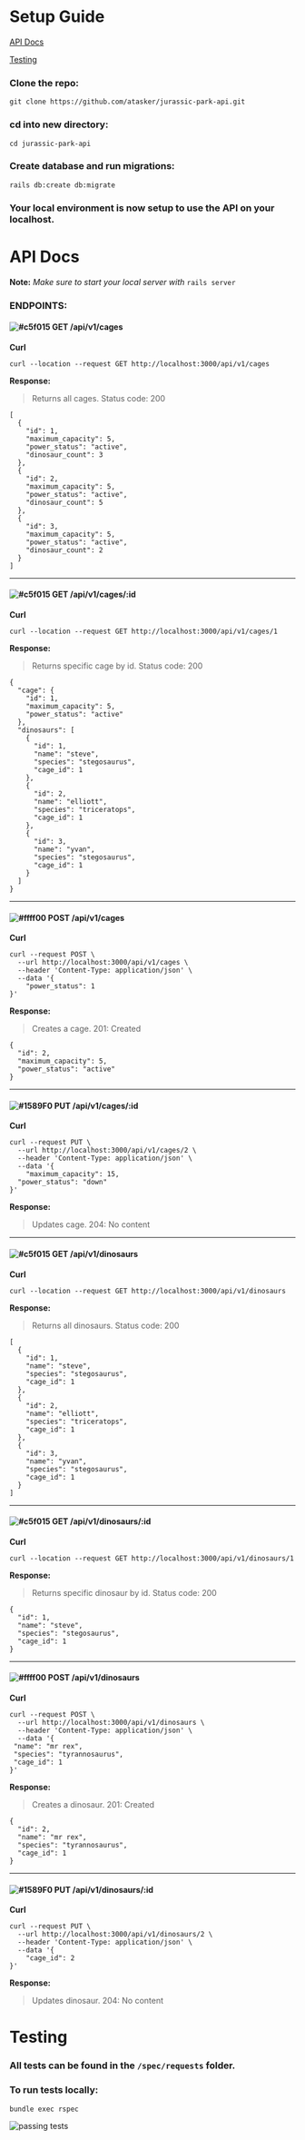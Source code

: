 # Setup Guide

[API Docs](#api-docs)

[Testing](#testing)

### Clone the repo:

```
git clone https://github.com/atasker/jurassic-park-api.git
```

### cd into new directory:

```
cd jurassic-park-api
```

### Create database and run migrations:

```
rails db:create db:migrate
```

### Your local environment is now setup to use the API on your localhost.

# API Docs

**Note:** *Make sure to start your local server with* `rails server`

### ENDPOINTS:

#### ![#c5f015](https://via.placeholder.com/15/c5f015/000000?text=+) GET /api/v1/cages

**Curl**

```lang-bash
curl --location --request GET http://localhost:3000/api/v1/cages
```

**Response:**

> Returns all cages.
> Status code: 200

```
[
  {
    "id": 1,
    "maximum_capacity": 5,
    "power_status": "active",
    "dinosaur_count": 3
  },
  {
    "id": 2,
    "maximum_capacity": 5,
    "power_status": "active",
    "dinosaur_count": 5
  },
  {
    "id": 3,
    "maximum_capacity": 5,
    "power_status": "active",
    "dinosaur_count": 2
  }
]
```

---

#### ![#c5f015](https://via.placeholder.com/15/c5f015/000000?text=+) GET /api/v1/cages/:id

**Curl**

```lang-bash
curl --location --request GET http://localhost:3000/api/v1/cages/1
```

**Response:**

> Returns specific cage by id.
> Status code: 200

```
{
  "cage": {
    "id": 1,
    "maximum_capacity": 5,
    "power_status": "active"
  },
  "dinosaurs": [
    {
      "id": 1,
      "name": "steve",
      "species": "stegosaurus",
      "cage_id": 1
    },
    {
      "id": 2,
      "name": "elliott",
      "species": "triceratops",
      "cage_id": 1
    },
    {
      "id": 3,
      "name": "yvan",
      "species": "stegosaurus",
      "cage_id": 1
    }
  ]
}
```

---

#### ![#ffff00](https://via.placeholder.com/15/ffff00/000000?text=+) POST /api/v1/cages

**Curl**

```lang-bash
curl --request POST \
  --url http://localhost:3000/api/v1/cages \
  --header 'Content-Type: application/json' \
  --data '{
	"power_status": 1
}'
```

**Response:**

> Creates a cage.
> 201: Created

```
{
  "id": 2,
  "maximum_capacity": 5,
  "power_status": "active"
}
```

---

#### ![#1589F0](https://via.placeholder.com/15/1589F0/000000?text=+) PUT /api/v1/cages/:id

**Curl**

```lang-bash
curl --request PUT \
  --url http://localhost:3000/api/v1/cages/2 \
  --header 'Content-Type: application/json' \
  --data '{
	"maximum_capacity": 15,
  "power_status": "down"
}'
```

**Response:**

> Updates cage.
> 204: No content

---

#### ![#c5f015](https://via.placeholder.com/15/c5f015/000000?text=+) GET /api/v1/dinosaurs

**Curl**

```lang-bash
curl --location --request GET http://localhost:3000/api/v1/dinosaurs
```

**Response:**

> Returns all dinosaurs.
> Status code: 200

```
[
  {
    "id": 1,
    "name": "steve",
    "species": "stegosaurus",
    "cage_id": 1
  },
  {
    "id": 2,
    "name": "elliott",
    "species": "triceratops",
    "cage_id": 1
  },
  {
    "id": 3,
    "name": "yvan",
    "species": "stegosaurus",
    "cage_id": 1
  }
]
```

---

#### ![#c5f015](https://via.placeholder.com/15/c5f015/000000?text=+) GET /api/v1/dinosaurs/:id

**Curl**

```lang-bash
curl --location --request GET http://localhost:3000/api/v1/dinosaurs/1
```

**Response:**

> Returns specific dinosaur by id.
> Status code: 200

```
{
  "id": 1,
  "name": "steve",
  "species": "stegosaurus",
  "cage_id": 1
}
```

---

#### ![#ffff00](https://via.placeholder.com/15/ffff00/000000?text=+) POST /api/v1/dinosaurs

**Curl**

```lang-bash
curl --request POST \
  --url http://localhost:3000/api/v1/dinosaurs \
  --header 'Content-Type: application/json' \
  --data '{
 "name": "mr rex",
 "species": "tyrannosaurus",
 "cage_id": 1
}'
```

**Response:**

> Creates a dinosaur.
> 201: Created

```
{
  "id": 2,
  "name": "mr rex",
  "species": "tyrannosaurus",
  "cage_id": 1
}
```

---

#### ![#1589F0](https://via.placeholder.com/15/1589F0/000000?text=+) PUT /api/v1/dinosaurs/:id

**Curl**

```lang-bash
curl --request PUT \
  --url http://localhost:3000/api/v1/dinosaurs/2 \
  --header 'Content-Type: application/json' \
  --data '{
	"cage_id": 2
}'
```

**Response:**

> Updates dinosaur.
> 204: No content

# Testing

### All tests can be found in the `/spec/requests` folder.

### To run tests locally:

```
bundle exec rspec
```

![passing tests](https://i.ibb.co/DpSsD4M/Screen-Shot-2021-01-31-at-10-34-23-PM.png)